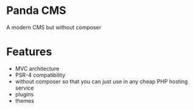 # Panda CMS

A modern CMS but without composer

# Features

- MVC architecture
- PSR-4 compatibility
- without composer so that you can just use in any cheap PHP hosting service
- plugins
- themes

